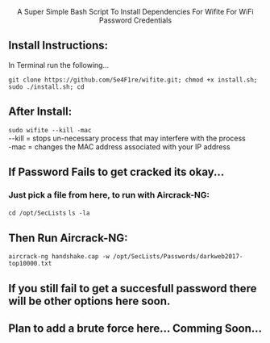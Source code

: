 <p align="center">A Super Simple Bash Script To Install Dependencies For Wifite For WiFi Password Credentials</p>

## Install Instructions:

In Terminal run the following...

`git clone https://github.com/Se4F1re/wifite.git; chmod +x install.sh; sudo ./install.sh; cd`

## After Install:
`sudo wifite --kill -mac`  
  --kill = stops un-necessary process that may interfere with the process  
  -mac   = changes the MAC address associated with your IP address  

## If Password Fails to get cracked its okay...
### Just pick a file from here, to run with Aircrack-NG:
`cd /opt/SecLists`
`ls -la`

## Then Run Aircrack-NG:
`aircrack-ng handshake.cap -w /opt/SecLists/Passwords/darkweb2017-top10000.txt`


## If you still fail to get a succesfull password there will be other options here soon.
## Plan to add a brute force here... Comming Soon...
